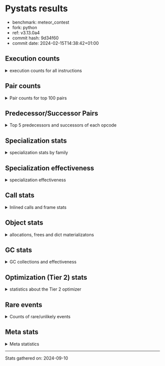 
# Pystats results

- benchmark: meteor_contest
- fork: python
- ref: v3.13.0a4
- commit hash: 9d34f60
- commit date: 2024-02-15T14:38:42+01:00

## Execution counts

<details>
<summary> execution counts for all instructions </summary>

|Name | Count | Self | Cumulative | Miss ratio | 
|---|---:|---:|---:|---:|
| STORE_FAST | 86,137,280 | 13.5% | 13.5% |  |
| LOAD_FAST | 80,651,840 | 12.6% | 26.1% |  |
| LOAD_FAST_LOAD_FAST | 78,088,800 | 12.2% | 38.3% |  |
| JUMP_BACKWARD | 62,308,240 | 9.8% | 48.1% |  |
| FOR_ITER_LIST | 50,678,920 | 7.9% | 56.0% |  |
| POP_JUMP_IF_TRUE | 41,727,920 | 6.5% | 62.6% |  |
| COMPARE_OP | 35,293,140 | 5.5% | 68.1% |  |
| FOR_ITER | 24,710,020 | 3.9% | 72.0% |  |
| LOAD_CONST | 21,507,680 | 3.4% | 75.3% |  |
| STORE_SUBSCR_LIST_INT | 20,586,380 | 3.2% | 78.5% |  |
| LOAD_GLOBAL_BUILTIN | 18,796,020 | 2.9% | 81.5% |  |
| EXTENDED_ARG | 15,391,200 | 2.4% | 83.9% |  |
| CALL_LEN | 14,676,100 | 2.3% | 86.2% |  |
| COMPARE_OP_INT | 14,675,920 | 2.3% | 88.5% |  |
| GET_ITER | 13,074,560 | 2.0% | 90.5% |  |
| BINARY_SUBSCR_LIST_INT | 13,072,020 | 2.0% | 92.6% |  |
| BINARY_OP | 8,232,300 | 1.3% | 93.9% |  |
| POP_JUMP_IF_FALSE | 8,232,240 | 1.3% | 95.2% |  |
| BINARY_SLICE | 6,632,880 | 1.0% | 96.2% |  |
| POP_TOP | 5,040,000 | 0.8% | 97.0% |  |
| CALL_BUILTIN_FAST_WITH_KEYWORDS | 4,119,620 | 0.6% | 97.6% |  |
| LOAD_ATTR_METHOD_NO_DICT | 2,522,720 | 0.4% | 98.0% |  |
| CALL_METHOD_DESCRIPTOR_O | 2,517,960 | 0.4% | 98.4% |  |
| LOAD_GLOBAL_MODULE | 2,515,880 | 0.4% | 98.8% |  |
| RESUME_CHECK | 2,515,780 | 0.4% | 99.2% |  |
| RETURN_CONST | 2,515,680 | 0.4% | 99.6% |  |
| CALL_PY_WITH_DEFAULTS | 2,515,640 | 0.4% | 100.0% |  |
| PUSH_NULL | 5,200 | 0.0% | 100.0% |  |
| CALL_METHOD_DESCRIPTOR_FAST | 4,760 | 0.0% | 100.0% |  |
| CALL_BUILTIN_CLASS | 2,680 | 0.0% | 100.0% |  |
| BINARY_SUBSCR | 2,620 | 0.0% | 100.0% |  |
| BUILD_SLICE | 2,400 | 0.0% | 100.0% |  |
| CALL | 1,180 | 0.0% | 100.0% |  |
| LOAD_GLOBAL | 840 | 0.0% | 100.0% |  |
| LOAD_ATTR | 280 | 0.0% | 100.0% |  |
| BUILD_LIST | 240 | 0.0% | 100.0% |  |
| LOAD_DEREF | 240 | 0.0% | 100.0% |  |
| LOAD_ATTR_MODULE | 180 | 0.0% | 100.0% |  |
| RETURN_VALUE | 160 | 0.0% | 100.0% |  |
| CALL_FUNCTION_EX | 160 | 0.0% | 100.0% |  |
| FOR_ITER_RANGE | 140 | 0.0% | 100.0% |  |
| NOP | 80 | 0.0% | 100.0% |  |
| CALL_INTRINSIC_1 | 80 | 0.0% | 100.0% |  |
| COPY_FREE_VARS | 80 | 0.0% | 100.0% |  |
| LIST_EXTEND | 80 | 0.0% | 100.0% |  |
| LOAD_FAST_CHECK | 80 | 0.0% | 100.0% |  |
| RESUME | 60 | 0.0% | 100.0% |  |
| BINARY_OP_SUBTRACT_FLOAT | 60 | 0.0% | 100.0% |  |
| STORE_SUBSCR | 40 | 0.0% | 100.0% |  |


</details>

## Pair counts

<details>
<summary> Pair counts for top 100 pairs </summary>

|Pair | Count | Self | Cumulative | 
|---|---:|---:|---:|
| STORE_FAST LOAD_FAST_LOAD_FAST | 62,312,000 | 9.8% | 9.8% |
| FOR_ITER_LIST STORE_FAST | 41,725,560 | 6.5% | 16.3% |
| COMPARE_OP POP_JUMP_IF_TRUE | 35,284,120 | 5.5% | 21.8% |
| LOAD_FAST_LOAD_FAST COMPARE_OP | 35,284,080 | 5.5% | 27.3% |
| JUMP_BACKWARD FOR_ITER_LIST | 35,284,000 | 5.5% | 32.9% |
| POP_JUMP_IF_TRUE JUMP_BACKWARD | 31,169,120 | 4.9% | 37.7% |
| LOAD_FAST_LOAD_FAST LOAD_FAST | 29,732,640 | 4.7% | 42.4% |
| FOR_ITER STORE_FAST | 20,586,460 | 3.2% | 45.6% |
| JUMP_BACKWARD FOR_ITER | 20,586,420 | 3.2% | 48.8% |
| STORE_SUBSCR_LIST_INT JUMP_BACKWARD | 20,586,380 | 3.2% | 52.1% |
| LOAD_FAST STORE_SUBSCR_LIST_INT | 20,586,360 | 3.2% | 55.3% |
| STORE_FAST LOAD_FAST | 15,594,960 | 2.4% | 57.7% |
| LOAD_GLOBAL_BUILTIN LOAD_FAST | 14,678,540 | 2.3% | 60.0% |
| LOAD_FAST GET_ITER | 13,074,560 | 2.0% | 62.1% |
| LOAD_FAST CALL_LEN | 10,561,120 | 1.7% | 63.7% |
| BINARY_SUBSCR_LIST_INT STORE_FAST | 8,957,160 | 1.4% | 65.1% |
| LOAD_FAST_LOAD_FAST BINARY_SUBSCR_LIST_INT | 8,957,120 | 1.4% | 66.5% |
| EXTENDED_ARG FOR_ITER_LIST | 8,953,400 | 1.4% | 67.9% |
| CALL_LEN LOAD_CONST | 8,232,120 | 1.3% | 69.2% |
| COMPARE_OP_INT POP_JUMP_IF_FALSE | 8,232,120 | 1.3% | 70.5% |
| LOAD_CONST COMPARE_OP_INT | 8,232,080 | 1.3% | 71.8% |
| STORE_FAST LOAD_GLOBAL_BUILTIN | 8,229,760 | 1.3% | 73.1% |
| LOAD_CONST LOAD_CONST | 6,637,680 | 1.0% | 74.1% |
| LOAD_FAST LOAD_CONST | 6,635,360 | 1.0% | 75.2% |
| BINARY_SLICE STORE_FAST | 6,632,880 | 1.0% | 76.2% |
| LOAD_CONST BINARY_SLICE | 6,632,880 | 1.0% | 77.2% |
| CALL_LEN LOAD_FAST | 6,443,800 | 1.0% | 78.2% |
| COMPARE_OP_INT POP_JUMP_IF_TRUE | 6,443,800 | 1.0% | 79.3% |
| LOAD_FAST COMPARE_OP_INT | 6,443,760 | 1.0% | 80.3% |
| GET_ITER FOR_ITER_LIST | 6,441,480 | 1.0% | 81.3% |
| FOR_ITER_LIST LOAD_GLOBAL_BUILTIN | 6,441,400 | 1.0% | 82.3% |
| EXTENDED_ARG JUMP_BACKWARD | 6,437,760 | 1.0% | 83.3% |
| JUMP_BACKWARD EXTENDED_ARG | 6,437,760 | 1.0% | 84.3% |
| POP_JUMP_IF_TRUE EXTENDED_ARG | 6,437,760 | 1.0% | 85.3% |
| LOAD_FAST LOAD_FAST_LOAD_FAST | 5,031,280 | 0.8% | 86.1% |
| LOAD_FAST CALL_BUILTIN_FAST_WITH_KEYWORDS | 4,119,560 | 0.6% | 86.7% |
| GET_ITER FOR_ITER | 4,117,340 | 0.6% | 87.4% |
| POP_JUMP_IF_TRUE LOAD_FAST | 4,117,280 | 0.6% | 88.0% |
| FOR_ITER LOAD_GLOBAL_BUILTIN | 4,117,240 | 0.6% | 88.7% |
| BINARY_OP STORE_FAST | 4,114,980 | 0.6% | 89.3% |
| LOAD_FAST_LOAD_FAST BINARY_OP | 4,114,880 | 0.6% | 90.0% |
| POP_JUMP_IF_FALSE LOAD_FAST_LOAD_FAST | 4,114,880 | 0.6% | 90.6% |
| BINARY_SUBSCR_LIST_INT BINARY_OP | 4,114,860 | 0.6% | 91.3% |
| CALL_BUILTIN_FAST_WITH_KEYWORDS STORE_FAST | 4,114,860 | 0.6% | 91.9% |
| LOAD_GLOBAL_BUILTIN LOAD_FAST_LOAD_FAST | 4,114,860 | 0.6% | 92.5% |
| BINARY_OP CALL_LEN | 4,114,840 | 0.6% | 93.2% |
| LOAD_FAST BINARY_SUBSCR_LIST_INT | 4,114,840 | 0.6% | 93.8% |
| LOAD_FAST LOAD_FAST | 2,520,400 | 0.4% | 94.2% |
| LOAD_ATTR_METHOD_NO_DICT LOAD_FAST | 2,520,340 | 0.4% | 94.6% |
| LOAD_FAST LOAD_ATTR_METHOD_NO_DICT | 2,520,280 | 0.4% | 95.0% |
| GET_ITER EXTENDED_ARG | 2,515,680 | 0.4% | 95.4% |
| POP_TOP JUMP_BACKWARD | 2,515,680 | 0.4% | 95.8% |
| POP_JUMP_IF_FALSE LOAD_FAST | 2,515,680 | 0.4% | 96.2% |
| RETURN_CONST POP_TOP | 2,515,680 | 0.4% | 96.6% |
| RESUME_CHECK LOAD_FAST_LOAD_FAST | 2,515,660 | 0.4% | 97.0% |
| CALL_PY_WITH_DEFAULTS RESUME_CHECK | 2,515,640 | 0.4% | 97.4% |
| LOAD_GLOBAL_MODULE LOAD_FAST | 2,515,640 | 0.4% | 97.8% |
| LOAD_FAST CALL_PY_WITH_DEFAULTS | 2,515,600 | 0.4% | 98.2% |
| CALL_METHOD_DESCRIPTOR_O POP_TOP | 2,515,580 | 0.4% | 98.6% |
| POP_TOP LOAD_GLOBAL_MODULE | 2,515,560 | 0.4% | 98.9% |
| LOAD_FAST CALL_METHOD_DESCRIPTOR_O | 2,515,560 | 0.4% | 99.3% |
| FOR_ITER_LIST RETURN_CONST | 2,511,920 | 0.4% | 99.7% |
| POP_JUMP_IF_FALSE JUMP_BACKWARD | 1,599,280 | 0.3% | 100.0% |
| COMPARE_OP COMPARE_OP | 8,820 | 0.0% | 100.0% |
| FOR_ITER FOR_ITER | 6,220 | 0.0% | 100.0% |
| PUSH_NULL LOAD_FAST | 4,960 | 0.0% | 100.0% |
| LOAD_FAST PUSH_NULL | 4,800 | 0.0% | 100.0% |
| CALL_BUILTIN_FAST_WITH_KEYWORDS LOAD_FAST | 4,760 | 0.0% | 100.0% |
| CALL_METHOD_DESCRIPTOR_FAST POP_TOP | 4,760 | 0.0% | 100.0% |
| LOAD_FAST CALL_METHOD_DESCRIPTOR_FAST | 4,720 | 0.0% | 100.0% |
| POP_TOP RETURN_CONST | 3,760 | 0.0% | 100.0% |
| POP_JUMP_IF_TRUE POP_TOP | 3,760 | 0.0% | 100.0% |
| LOAD_GLOBAL_BUILTIN LOAD_GLOBAL_BUILTIN | 2,520 | 0.0% | 100.0% |
| BINARY_SUBSCR STORE_FAST | 2,440 | 0.0% | 100.0% |
| BINARY_OP BINARY_OP | 2,420 | 0.0% | 100.0% |
| POP_TOP LOAD_FAST | 2,400 | 0.0% | 100.0% |
| BUILD_SLICE BINARY_SUBSCR | 2,400 | 0.0% | 100.0% |
| LOAD_CONST BUILD_SLICE | 2,400 | 0.0% | 100.0% |
| LOAD_FAST CALL_BUILTIN_CLASS | 2,400 | 0.0% | 100.0% |
| POP_JUMP_IF_FALSE LOAD_CONST | 2,400 | 0.0% | 100.0% |
| CALL_METHOD_DESCRIPTOR_O STORE_FAST | 2,380 | 0.0% | 100.0% |
| POP_TOP LOAD_GLOBAL_BUILTIN | 2,360 | 0.0% | 100.0% |
| LOAD_CONST LOAD_ATTR_METHOD_NO_DICT | 2,360 | 0.0% | 100.0% |
| CALL_BUILTIN_CLASS CALL_METHOD_DESCRIPTOR_O | 2,360 | 0.0% | 100.0% |
| LOAD_ATTR_METHOD_NO_DICT LOAD_GLOBAL_BUILTIN | 2,360 | 0.0% | 100.0% |
| LOAD_FAST CALL | 640 | 0.0% | 100.0% |
| LOAD_GLOBAL LOAD_GLOBAL_BUILTIN | 300 | 0.0% | 100.0% |
| PUSH_NULL CALL | 240 | 0.0% | 100.0% |
| STORE_FAST LOAD_GLOBAL | 240 | 0.0% | 100.0% |
| LOAD_GLOBAL LOAD_FAST | 220 | 0.0% | 100.0% |
| CALL STORE_FAST | 180 | 0.0% | 100.0% |
| CALL_BUILTIN_CLASS STORE_FAST | 180 | 0.0% | 100.0% |
| LOAD_ATTR_MODULE PUSH_NULL | 180 | 0.0% | 100.0% |
| CALL CALL | 160 | 0.0% | 100.0% |
| CALL LOAD_FAST | 160 | 0.0% | 100.0% |
| LOAD_DEREF PUSH_NULL | 160 | 0.0% | 100.0% |
| CALL POP_TOP | 140 | 0.0% | 100.0% |
| CALL CALL_LEN | 140 | 0.0% | 100.0% |
| CALL CALL_BUILTIN_CLASS | 120 | 0.0% | 100.0% |
| COMPARE_OP POP_JUMP_IF_FALSE | 120 | 0.0% | 100.0% |


</details>

## Predecessor/Successor Pairs

<details>
<summary> Top 5 predecessors and successors of each opcode </summary>

### BINARY_SLICE

<details>
<summary> Successors and predecessors for BINARY_SLICE </summary>

|Predecessors | Count | Percentage | 
|---|---:|---:|
| LOAD_CONST | 6,632,880 | 100.0% |

|Successors | Count | Percentage | 
|---|---:|---:|
| STORE_FAST | 6,632,880 | 100.0% |


</details>

### BINARY_SUBSCR

<details>
<summary> Successors and predecessors for BINARY_SUBSCR </summary>

|Predecessors | Count | Percentage | 
|---|---:|---:|
| BUILD_SLICE | 2,400 | 91.6% |
| BINARY_SUBSCR | 100 | 3.8% |
| LOAD_FAST_LOAD_FAST | 80 | 3.1% |
| LOAD_FAST | 40 | 1.5% |

|Successors | Count | Percentage | 
|---|---:|---:|
| STORE_FAST | 2,440 | 93.1% |
| BINARY_SUBSCR | 100 | 3.8% |
| BINARY_SUBSCR_LIST_INT | 60 | 2.3% |
| BINARY_OP | 20 | 0.8% |


</details>

### GET_ITER

<details>
<summary> Successors and predecessors for GET_ITER </summary>

|Predecessors | Count | Percentage | 
|---|---:|---:|
| LOAD_FAST | 13,074,560 | 100.0% |

|Successors | Count | Percentage | 
|---|---:|---:|
| FOR_ITER_LIST | 6,441,480 | 49.3% |
| FOR_ITER | 4,117,340 | 31.5% |
| EXTENDED_ARG | 2,515,680 | 19.2% |
| FOR_ITER_RANGE | 60 | 0.0% |


</details>

### NOP

<details>
<summary> Successors and predecessors for NOP </summary>

|Predecessors | Count | Percentage | 
|---|---:|---:|
| POP_TOP | 80 | 100.0% |

|Successors | Count | Percentage | 
|---|---:|---:|
| LOAD_DEREF | 80 | 100.0% |


</details>

### POP_TOP

<details>
<summary> Successors and predecessors for POP_TOP </summary>

|Predecessors | Count | Percentage | 
|---|---:|---:|
| RETURN_CONST | 2,515,680 | 49.9% |
| CALL_METHOD_DESCRIPTOR_O | 2,515,580 | 49.9% |
| CALL_METHOD_DESCRIPTOR_FAST | 4,760 | 0.1% |
| POP_JUMP_IF_TRUE | 3,760 | 0.1% |
| CALL | 140 | 0.0% |

|Successors | Count | Percentage | 
|---|---:|---:|
| JUMP_BACKWARD | 2,515,680 | 49.9% |
| LOAD_GLOBAL_MODULE | 2,515,560 | 49.9% |
| RETURN_CONST | 3,760 | 0.1% |
| LOAD_FAST | 2,400 | 0.0% |
| LOAD_GLOBAL_BUILTIN | 2,360 | 0.0% |


</details>

### PUSH_NULL

<details>
<summary> Successors and predecessors for PUSH_NULL </summary>

|Predecessors | Count | Percentage | 
|---|---:|---:|
| LOAD_FAST | 4,800 | 92.3% |
| LOAD_ATTR_MODULE | 180 | 3.5% |
| LOAD_DEREF | 160 | 3.1% |
| LOAD_ATTR | 60 | 1.2% |

|Successors | Count | Percentage | 
|---|---:|---:|
| LOAD_FAST | 4,960 | 95.4% |
| CALL | 240 | 4.6% |


</details>

### RETURN_VALUE

<details>
<summary> Successors and predecessors for RETURN_VALUE </summary>

|Predecessors | Count | Percentage | 
|---|---:|---:|
| RETURN_VALUE | 80 | 50.0% |
| LOAD_FAST | 80 | 50.0% |

|Successors | Count | Percentage | 
|---|---:|---:|
| RETURN_VALUE | 80 | 50.0% |
| LOAD_GLOBAL | 40 | 25.0% |
| LOAD_GLOBAL_MODULE | 40 | 25.0% |


</details>

### STORE_SUBSCR

<details>
<summary> Successors and predecessors for STORE_SUBSCR </summary>

|Predecessors | Count | Percentage | 
|---|---:|---:|
| LOAD_FAST | 40 | 100.0% |

|Successors | Count | Percentage | 
|---|---:|---:|
| JUMP_BACKWARD | 20 | 50.0% |
| STORE_SUBSCR_LIST_INT | 20 | 50.0% |


</details>

### BINARY_OP

<details>
<summary> Successors and predecessors for BINARY_OP </summary>

|Predecessors | Count | Percentage | 
|---|---:|---:|
| LOAD_FAST_LOAD_FAST | 4,114,880 | 50.0% |
| BINARY_SUBSCR_LIST_INT | 4,114,860 | 50.0% |
| BINARY_OP | 2,420 | 0.0% |
| CALL_LEN | 60 | 0.0% |
| LOAD_FAST | 40 | 0.0% |

|Successors | Count | Percentage | 
|---|---:|---:|
| STORE_FAST | 4,114,980 | 50.0% |
| CALL_LEN | 4,114,840 | 50.0% |
| BINARY_OP | 2,420 | 0.0% |
| CALL | 40 | 0.0% |
| BINARY_OP_SUBTRACT_FLOAT | 20 | 0.0% |


</details>

### BUILD_LIST

<details>
<summary> Successors and predecessors for BUILD_LIST </summary>

|Predecessors | Count | Percentage | 
|---|---:|---:|
| LOAD_CONST | 80 | 33.3% |
| LOAD_FAST | 80 | 33.3% |
| STORE_FAST | 80 | 33.3% |

|Successors | Count | Percentage | 
|---|---:|---:|
| LOAD_DEREF | 80 | 33.3% |
| STORE_FAST | 80 | 33.3% |
| LOAD_GLOBAL | 40 | 16.7% |
| LOAD_GLOBAL_BUILTIN | 40 | 16.7% |


</details>

### BUILD_SLICE

<details>
<summary> Successors and predecessors for BUILD_SLICE </summary>

|Predecessors | Count | Percentage | 
|---|---:|---:|
| LOAD_CONST | 2,400 | 100.0% |

|Successors | Count | Percentage | 
|---|---:|---:|
| BINARY_SUBSCR | 2,400 | 100.0% |


</details>

### CALL

<details>
<summary> Successors and predecessors for CALL </summary>

|Predecessors | Count | Percentage | 
|---|---:|---:|
| LOAD_FAST | 640 | 54.2% |
| PUSH_NULL | 240 | 20.3% |
| CALL | 160 | 13.6% |
| CALL_BUILTIN_CLASS | 60 | 5.1% |
| BINARY_OP | 40 | 3.4% |

|Successors | Count | Percentage | 
|---|---:|---:|
| STORE_FAST | 180 | 15.3% |
| CALL | 160 | 13.6% |
| LOAD_FAST | 160 | 13.6% |
| POP_TOP | 140 | 11.9% |
| CALL_LEN | 140 | 11.9% |


</details>

### CALL_FUNCTION_EX

<details>
<summary> Successors and predecessors for CALL_FUNCTION_EX </summary>

|Predecessors | Count | Percentage | 
|---|---:|---:|
| CALL_INTRINSIC_1 | 80 | 50.0% |
| LOAD_FAST | 80 | 50.0% |

|Successors | Count | Percentage | 
|---|---:|---:|
| COPY_FREE_VARS | 80 | 50.0% |
| RESUME_CHECK | 60 | 37.5% |
| RESUME | 20 | 12.5% |


</details>

### CALL_INTRINSIC_1

<details>
<summary> Successors and predecessors for CALL_INTRINSIC_1 </summary>

|Predecessors | Count | Percentage | 
|---|---:|---:|
| LIST_EXTEND | 80 | 100.0% |

|Successors | Count | Percentage | 
|---|---:|---:|
| CALL_FUNCTION_EX | 80 | 100.0% |


</details>

### COMPARE_OP

<details>
<summary> Successors and predecessors for COMPARE_OP </summary>

|Predecessors | Count | Percentage | 
|---|---:|---:|
| LOAD_FAST_LOAD_FAST | 35,284,080 | 100.0% |
| COMPARE_OP | 8,820 | 0.0% |
| LOAD_CONST | 80 | 0.0% |
| LOAD_FAST | 80 | 0.0% |
| LOAD_GLOBAL_MODULE | 60 | 0.0% |

|Successors | Count | Percentage | 
|---|---:|---:|
| POP_JUMP_IF_TRUE | 35,284,120 | 100.0% |
| COMPARE_OP | 8,820 | 0.0% |
| POP_JUMP_IF_FALSE | 120 | 0.0% |
| COMPARE_OP_INT | 80 | 0.0% |


</details>

### COPY_FREE_VARS

<details>
<summary> Successors and predecessors for COPY_FREE_VARS </summary>

|Predecessors | Count | Percentage | 
|---|---:|---:|
| CALL_FUNCTION_EX | 80 | 100.0% |

|Successors | Count | Percentage | 
|---|---:|---:|
| RESUME_CHECK | 60 | 75.0% |
| RESUME | 20 | 25.0% |


</details>

### EXTENDED_ARG

<details>
<summary> Successors and predecessors for EXTENDED_ARG </summary>

|Predecessors | Count | Percentage | 
|---|---:|---:|
| JUMP_BACKWARD | 6,437,760 | 41.8% |
| POP_JUMP_IF_TRUE | 6,437,760 | 41.8% |
| GET_ITER | 2,515,680 | 16.3% |

|Successors | Count | Percentage | 
|---|---:|---:|
| FOR_ITER_LIST | 8,953,400 | 58.2% |
| JUMP_BACKWARD | 6,437,760 | 41.8% |
| FOR_ITER | 40 | 0.0% |


</details>

### FOR_ITER

<details>
<summary> Successors and predecessors for FOR_ITER </summary>

|Predecessors | Count | Percentage | 
|---|---:|---:|
| JUMP_BACKWARD | 20,586,420 | 83.3% |
| GET_ITER | 4,117,340 | 16.7% |
| FOR_ITER | 6,220 | 0.0% |
| EXTENDED_ARG | 40 | 0.0% |

|Successors | Count | Percentage | 
|---|---:|---:|
| STORE_FAST | 20,586,460 | 83.3% |
| LOAD_GLOBAL_BUILTIN | 4,117,240 | 16.7% |
| FOR_ITER | 6,220 | 0.0% |
| LOAD_GLOBAL | 40 | 0.0% |
| FOR_ITER_LIST | 40 | 0.0% |


</details>

### JUMP_BACKWARD

<details>
<summary> Successors and predecessors for JUMP_BACKWARD </summary>

|Predecessors | Count | Percentage | 
|---|---:|---:|
| POP_JUMP_IF_TRUE | 31,169,120 | 50.0% |
| STORE_SUBSCR_LIST_INT | 20,586,380 | 33.0% |
| EXTENDED_ARG | 6,437,760 | 10.3% |
| POP_TOP | 2,515,680 | 4.0% |
| POP_JUMP_IF_FALSE | 1,599,280 | 2.6% |

|Successors | Count | Percentage | 
|---|---:|---:|
| FOR_ITER_LIST | 35,284,000 | 56.6% |
| FOR_ITER | 20,586,420 | 33.0% |
| EXTENDED_ARG | 6,437,760 | 10.3% |
| FOR_ITER_RANGE | 60 | 0.0% |


</details>

### LIST_EXTEND

<details>
<summary> Successors and predecessors for LIST_EXTEND </summary>

|Predecessors | Count | Percentage | 
|---|---:|---:|
| LOAD_DEREF | 80 | 100.0% |

|Successors | Count | Percentage | 
|---|---:|---:|
| CALL_INTRINSIC_1 | 80 | 100.0% |


</details>

### LOAD_ATTR

<details>
<summary> Successors and predecessors for LOAD_ATTR </summary>

|Predecessors | Count | Percentage | 
|---|---:|---:|
| LOAD_FAST | 120 | 42.9% |
| LOAD_GLOBAL | 60 | 21.4% |
| LOAD_GLOBAL_MODULE | 60 | 21.4% |
| LOAD_CONST | 40 | 14.3% |

|Successors | Count | Percentage | 
|---|---:|---:|
| LOAD_ATTR_METHOD_NO_DICT | 80 | 28.6% |
| PUSH_NULL | 60 | 21.4% |
| LOAD_FAST | 60 | 21.4% |
| LOAD_ATTR_MODULE | 60 | 21.4% |
| LOAD_GLOBAL | 20 | 7.1% |


</details>

### LOAD_CONST

<details>
<summary> Successors and predecessors for LOAD_CONST </summary>

|Predecessors | Count | Percentage | 
|---|---:|---:|
| CALL_LEN | 8,232,120 | 38.3% |
| LOAD_CONST | 6,637,680 | 30.9% |
| LOAD_FAST | 6,635,360 | 30.9% |
| POP_JUMP_IF_FALSE | 2,400 | 0.0% |
| STORE_FAST | 80 | 0.0% |

|Successors | Count | Percentage | 
|---|---:|---:|
| COMPARE_OP_INT | 8,232,080 | 38.3% |
| LOAD_CONST | 6,637,680 | 30.9% |
| BINARY_SLICE | 6,632,880 | 30.8% |
| BUILD_SLICE | 2,400 | 0.0% |
| LOAD_ATTR_METHOD_NO_DICT | 2,360 | 0.0% |


</details>

### LOAD_DEREF

<details>
<summary> Successors and predecessors for LOAD_DEREF </summary>

|Predecessors | Count | Percentage | 
|---|---:|---:|
| NOP | 80 | 33.3% |
| BUILD_LIST | 80 | 33.3% |
| RESUME_CHECK | 60 | 25.0% |
| RESUME | 20 | 8.3% |

|Successors | Count | Percentage | 
|---|---:|---:|
| PUSH_NULL | 160 | 66.7% |
| LIST_EXTEND | 80 | 33.3% |


</details>

### LOAD_FAST

<details>
<summary> Successors and predecessors for LOAD_FAST </summary>

|Predecessors | Count | Percentage | 
|---|---:|---:|
| LOAD_FAST_LOAD_FAST | 29,732,640 | 36.9% |
| STORE_FAST | 15,594,960 | 19.3% |
| LOAD_GLOBAL_BUILTIN | 14,678,540 | 18.2% |
| CALL_LEN | 6,443,800 | 8.0% |
| POP_JUMP_IF_TRUE | 4,117,280 | 5.1% |

|Successors | Count | Percentage | 
|---|---:|---:|
| STORE_SUBSCR_LIST_INT | 20,586,360 | 25.5% |
| GET_ITER | 13,074,560 | 16.2% |
| CALL_LEN | 10,561,120 | 13.1% |
| LOAD_CONST | 6,635,360 | 8.2% |
| COMPARE_OP_INT | 6,443,760 | 8.0% |


</details>

### LOAD_FAST_CHECK

<details>
<summary> Successors and predecessors for LOAD_FAST_CHECK </summary>

|Predecessors | Count | Percentage | 
|---|---:|---:|
| STORE_FAST | 80 | 100.0% |

|Successors | Count | Percentage | 
|---|---:|---:|
| LOAD_GLOBAL | 40 | 50.0% |
| LOAD_GLOBAL_MODULE | 40 | 50.0% |


</details>

### LOAD_FAST_LOAD_FAST

<details>
<summary> Successors and predecessors for LOAD_FAST_LOAD_FAST </summary>

|Predecessors | Count | Percentage | 
|---|---:|---:|
| STORE_FAST | 62,312,000 | 79.8% |
| LOAD_FAST | 5,031,280 | 6.4% |
| POP_JUMP_IF_FALSE | 4,114,880 | 5.3% |
| LOAD_GLOBAL_BUILTIN | 4,114,860 | 5.3% |
| RESUME_CHECK | 2,515,660 | 3.2% |

|Successors | Count | Percentage | 
|---|---:|---:|
| COMPARE_OP | 35,284,080 | 45.2% |
| LOAD_FAST | 29,732,640 | 38.1% |
| BINARY_SUBSCR_LIST_INT | 8,957,120 | 11.5% |
| BINARY_OP | 4,114,880 | 5.3% |
| BINARY_SUBSCR | 80 | 0.0% |


</details>

### LOAD_GLOBAL

<details>
<summary> Successors and predecessors for LOAD_GLOBAL </summary>

|Predecessors | Count | Percentage | 
|---|---:|---:|
| STORE_FAST | 240 | 28.6% |
| LOAD_GLOBAL | 100 | 11.9% |
| LOAD_GLOBAL_BUILTIN | 100 | 11.9% |
| POP_TOP | 80 | 9.5% |
| RETURN_VALUE | 40 | 4.8% |

|Successors | Count | Percentage | 
|---|---:|---:|
| LOAD_GLOBAL_BUILTIN | 300 | 35.7% |
| LOAD_FAST | 220 | 26.2% |
| LOAD_GLOBAL_MODULE | 120 | 14.3% |
| LOAD_GLOBAL | 100 | 11.9% |
| LOAD_ATTR | 60 | 7.1% |


</details>

### POP_JUMP_IF_FALSE

<details>
<summary> Successors and predecessors for POP_JUMP_IF_FALSE </summary>

|Predecessors | Count | Percentage | 
|---|---:|---:|
| COMPARE_OP_INT | 8,232,120 | 100.0% |
| COMPARE_OP | 120 | 0.0% |

|Successors | Count | Percentage | 
|---|---:|---:|
| LOAD_FAST_LOAD_FAST | 4,114,880 | 50.0% |
| LOAD_FAST | 2,515,680 | 30.6% |
| JUMP_BACKWARD | 1,599,280 | 19.4% |
| LOAD_CONST | 2,400 | 0.0% |


</details>

### POP_JUMP_IF_TRUE

<details>
<summary> Successors and predecessors for POP_JUMP_IF_TRUE </summary>

|Predecessors | Count | Percentage | 
|---|---:|---:|
| COMPARE_OP | 35,284,120 | 84.6% |
| COMPARE_OP_INT | 6,443,800 | 15.4% |

|Successors | Count | Percentage | 
|---|---:|---:|
| JUMP_BACKWARD | 31,169,120 | 74.7% |
| EXTENDED_ARG | 6,437,760 | 15.4% |
| LOAD_FAST | 4,117,280 | 9.9% |
| POP_TOP | 3,760 | 0.0% |


</details>

### RETURN_CONST

<details>
<summary> Successors and predecessors for RETURN_CONST </summary>

|Predecessors | Count | Percentage | 
|---|---:|---:|
| FOR_ITER_LIST | 2,511,920 | 99.9% |
| POP_TOP | 3,760 | 0.1% |

|Successors | Count | Percentage | 
|---|---:|---:|
| POP_TOP | 2,515,680 | 100.0% |


</details>

### STORE_FAST

<details>
<summary> Successors and predecessors for STORE_FAST </summary>

|Predecessors | Count | Percentage | 
|---|---:|---:|
| FOR_ITER_LIST | 41,725,560 | 48.4% |
| FOR_ITER | 20,586,460 | 23.9% |
| BINARY_SUBSCR_LIST_INT | 8,957,160 | 10.4% |
| BINARY_SLICE | 6,632,880 | 7.7% |
| BINARY_OP | 4,114,980 | 4.8% |

|Successors | Count | Percentage | 
|---|---:|---:|
| LOAD_FAST_LOAD_FAST | 62,312,000 | 72.3% |
| LOAD_FAST | 15,594,960 | 18.1% |
| LOAD_GLOBAL_BUILTIN | 8,229,760 | 9.6% |
| LOAD_GLOBAL | 240 | 0.0% |
| BUILD_LIST | 80 | 0.0% |


</details>

### RESUME

<details>
<summary> Successors and predecessors for RESUME </summary>

|Predecessors | Count | Percentage | 
|---|---:|---:|
| CALL | 20 | 33.3% |
| CALL_FUNCTION_EX | 20 | 33.3% |
| COPY_FREE_VARS | 20 | 33.3% |

|Successors | Count | Percentage | 
|---|---:|---:|
| LOAD_DEREF | 20 | 33.3% |
| LOAD_FAST_LOAD_FAST | 20 | 33.3% |
| LOAD_GLOBAL | 20 | 33.3% |


</details>

### BINARY_OP_SUBTRACT_FLOAT

<details>
<summary> Successors and predecessors for BINARY_OP_SUBTRACT_FLOAT </summary>

|Predecessors | Count | Percentage | 
|---|---:|---:|
| LOAD_FAST | 40 | 66.7% |
| BINARY_OP | 20 | 33.3% |

|Successors | Count | Percentage | 
|---|---:|---:|
| STORE_FAST | 60 | 100.0% |


</details>

### BINARY_SUBSCR_LIST_INT

<details>
<summary> Successors and predecessors for BINARY_SUBSCR_LIST_INT </summary>

|Predecessors | Count | Percentage | 
|---|---:|---:|
| LOAD_FAST_LOAD_FAST | 8,957,120 | 68.5% |
| LOAD_FAST | 4,114,840 | 31.5% |
| BINARY_SUBSCR | 60 | 0.0% |

|Successors | Count | Percentage | 
|---|---:|---:|
| STORE_FAST | 8,957,160 | 68.5% |
| BINARY_OP | 4,114,860 | 31.5% |


</details>

### CALL_BUILTIN_CLASS

<details>
<summary> Successors and predecessors for CALL_BUILTIN_CLASS </summary>

|Predecessors | Count | Percentage | 
|---|---:|---:|
| LOAD_FAST | 2,400 | 89.6% |
| CALL | 120 | 4.5% |
| CALL_BUILTIN_CLASS | 80 | 3.0% |
| CALL_LEN | 80 | 3.0% |

|Successors | Count | Percentage | 
|---|---:|---:|
| CALL_METHOD_DESCRIPTOR_O | 2,360 | 88.1% |
| STORE_FAST | 180 | 6.7% |
| CALL_BUILTIN_CLASS | 80 | 3.0% |
| CALL | 60 | 2.2% |


</details>

### CALL_BUILTIN_FAST_WITH_KEYWORDS

<details>
<summary> Successors and predecessors for CALL_BUILTIN_FAST_WITH_KEYWORDS </summary>

|Predecessors | Count | Percentage | 
|---|---:|---:|
| LOAD_FAST | 4,119,560 | 100.0% |
| CALL | 60 | 0.0% |

|Successors | Count | Percentage | 
|---|---:|---:|
| STORE_FAST | 4,114,860 | 99.9% |
| LOAD_FAST | 4,760 | 0.1% |


</details>

### CALL_LEN

<details>
<summary> Successors and predecessors for CALL_LEN </summary>

|Predecessors | Count | Percentage | 
|---|---:|---:|
| LOAD_FAST | 10,561,120 | 72.0% |
| BINARY_OP | 4,114,840 | 28.0% |
| CALL | 140 | 0.0% |

|Successors | Count | Percentage | 
|---|---:|---:|
| LOAD_CONST | 8,232,120 | 56.1% |
| LOAD_FAST | 6,443,800 | 43.9% |
| CALL_BUILTIN_CLASS | 80 | 0.0% |
| BINARY_OP | 60 | 0.0% |
| CALL | 40 | 0.0% |


</details>

### CALL_METHOD_DESCRIPTOR_FAST

<details>
<summary> Successors and predecessors for CALL_METHOD_DESCRIPTOR_FAST </summary>

|Predecessors | Count | Percentage | 
|---|---:|---:|
| LOAD_FAST | 4,720 | 99.2% |
| CALL | 40 | 0.8% |

|Successors | Count | Percentage | 
|---|---:|---:|
| POP_TOP | 4,760 | 100.0% |


</details>

### CALL_METHOD_DESCRIPTOR_O

<details>
<summary> Successors and predecessors for CALL_METHOD_DESCRIPTOR_O </summary>

|Predecessors | Count | Percentage | 
|---|---:|---:|
| LOAD_FAST | 2,515,560 | 99.9% |
| CALL_BUILTIN_CLASS | 2,360 | 0.1% |
| CALL | 40 | 0.0% |

|Successors | Count | Percentage | 
|---|---:|---:|
| POP_TOP | 2,515,580 | 99.9% |
| STORE_FAST | 2,380 | 0.1% |


</details>

### CALL_PY_WITH_DEFAULTS

<details>
<summary> Successors and predecessors for CALL_PY_WITH_DEFAULTS </summary>

|Predecessors | Count | Percentage | 
|---|---:|---:|
| LOAD_FAST | 2,515,600 | 100.0% |
| CALL | 40 | 0.0% |

|Successors | Count | Percentage | 
|---|---:|---:|
| RESUME_CHECK | 2,515,640 | 100.0% |


</details>

### COMPARE_OP_INT

<details>
<summary> Successors and predecessors for COMPARE_OP_INT </summary>

|Predecessors | Count | Percentage | 
|---|---:|---:|
| LOAD_CONST | 8,232,080 | 56.1% |
| LOAD_FAST | 6,443,760 | 43.9% |
| COMPARE_OP | 80 | 0.0% |

|Successors | Count | Percentage | 
|---|---:|---:|
| POP_JUMP_IF_FALSE | 8,232,120 | 56.1% |
| POP_JUMP_IF_TRUE | 6,443,800 | 43.9% |


</details>

### FOR_ITER_LIST

<details>
<summary> Successors and predecessors for FOR_ITER_LIST </summary>

|Predecessors | Count | Percentage | 
|---|---:|---:|
| JUMP_BACKWARD | 35,284,000 | 69.6% |
| EXTENDED_ARG | 8,953,400 | 17.7% |
| GET_ITER | 6,441,480 | 12.7% |
| FOR_ITER | 40 | 0.0% |

|Successors | Count | Percentage | 
|---|---:|---:|
| STORE_FAST | 41,725,560 | 82.3% |
| LOAD_GLOBAL_BUILTIN | 6,441,400 | 12.7% |
| RETURN_CONST | 2,511,920 | 5.0% |
| LOAD_GLOBAL | 40 | 0.0% |


</details>

### FOR_ITER_RANGE

<details>
<summary> Successors and predecessors for FOR_ITER_RANGE </summary>

|Predecessors | Count | Percentage | 
|---|---:|---:|
| GET_ITER | 60 | 42.9% |
| JUMP_BACKWARD | 60 | 42.9% |
| FOR_ITER | 20 | 14.3% |

|Successors | Count | Percentage | 
|---|---:|---:|
| STORE_FAST | 60 | 42.9% |
| LOAD_GLOBAL | 40 | 28.6% |
| LOAD_GLOBAL_MODULE | 40 | 28.6% |


</details>

### LOAD_ATTR_METHOD_NO_DICT

<details>
<summary> Successors and predecessors for LOAD_ATTR_METHOD_NO_DICT </summary>

|Predecessors | Count | Percentage | 
|---|---:|---:|
| LOAD_FAST | 2,520,280 | 99.9% |
| LOAD_CONST | 2,360 | 0.1% |
| LOAD_ATTR | 80 | 0.0% |

|Successors | Count | Percentage | 
|---|---:|---:|
| LOAD_FAST | 2,520,340 | 99.9% |
| LOAD_GLOBAL_BUILTIN | 2,360 | 0.1% |
| LOAD_GLOBAL | 20 | 0.0% |


</details>

### LOAD_ATTR_MODULE

<details>
<summary> Successors and predecessors for LOAD_ATTR_MODULE </summary>

|Predecessors | Count | Percentage | 
|---|---:|---:|
| LOAD_GLOBAL_MODULE | 120 | 66.7% |
| LOAD_ATTR | 60 | 33.3% |

|Successors | Count | Percentage | 
|---|---:|---:|
| PUSH_NULL | 180 | 100.0% |


</details>

### LOAD_GLOBAL_BUILTIN

<details>
<summary> Successors and predecessors for LOAD_GLOBAL_BUILTIN </summary>

|Predecessors | Count | Percentage | 
|---|---:|---:|
| STORE_FAST | 8,229,760 | 43.8% |
| FOR_ITER_LIST | 6,441,400 | 34.3% |
| FOR_ITER | 4,117,240 | 21.9% |
| LOAD_GLOBAL_BUILTIN | 2,520 | 0.0% |
| POP_TOP | 2,360 | 0.0% |

|Successors | Count | Percentage | 
|---|---:|---:|
| LOAD_FAST | 14,678,540 | 78.1% |
| LOAD_FAST_LOAD_FAST | 4,114,860 | 21.9% |
| LOAD_GLOBAL_BUILTIN | 2,520 | 0.0% |
| LOAD_GLOBAL | 100 | 0.0% |


</details>

### LOAD_GLOBAL_MODULE

<details>
<summary> Successors and predecessors for LOAD_GLOBAL_MODULE </summary>

|Predecessors | Count | Percentage | 
|---|---:|---:|
| POP_TOP | 2,515,560 | 100.0% |
| LOAD_GLOBAL | 120 | 0.0% |
| STORE_FAST | 80 | 0.0% |
| RETURN_VALUE | 40 | 0.0% |
| LOAD_FAST_CHECK | 40 | 0.0% |

|Successors | Count | Percentage | 
|---|---:|---:|
| LOAD_FAST | 2,515,640 | 100.0% |
| LOAD_ATTR_MODULE | 120 | 0.0% |
| COMPARE_OP | 60 | 0.0% |
| LOAD_ATTR | 60 | 0.0% |


</details>

### RESUME_CHECK

<details>
<summary> Successors and predecessors for RESUME_CHECK </summary>

|Predecessors | Count | Percentage | 
|---|---:|---:|
| CALL_PY_WITH_DEFAULTS | 2,515,640 | 100.0% |
| CALL_FUNCTION_EX | 60 | 0.0% |
| COPY_FREE_VARS | 60 | 0.0% |
| CALL | 20 | 0.0% |

|Successors | Count | Percentage | 
|---|---:|---:|
| LOAD_FAST_LOAD_FAST | 2,515,660 | 100.0% |
| LOAD_DEREF | 60 | 0.0% |
| LOAD_GLOBAL_BUILTIN | 40 | 0.0% |
| LOAD_GLOBAL | 20 | 0.0% |


</details>

### STORE_SUBSCR_LIST_INT

<details>
<summary> Successors and predecessors for STORE_SUBSCR_LIST_INT </summary>

|Predecessors | Count | Percentage | 
|---|---:|---:|
| LOAD_FAST | 20,586,360 | 100.0% |
| STORE_SUBSCR | 20 | 0.0% |

|Successors | Count | Percentage | 
|---|---:|---:|
| JUMP_BACKWARD | 20,586,380 | 100.0% |


</details>


</details>

## Specialization stats

<details>
<summary> specialization stats by family </summary>

### BINARY_OP

<details>
<summary> specialization stats for BINARY_OP family </summary>

|Kind | Count | Ratio | 
|---|---:|---:|
|     deferred | 8,229,860 | 100.0% |
|          hit | 60 | 0.0% |

| | Count | Ratio | 
|---|---:|---:|
| Success | 20 | 0.8% |
| Failure | 2,420 | 99.2% |

|Failure kind | Count | Ratio | 
|---|---:|---:|
| and other | 1,200 | 49.6% |
| subtract other | 1,200 | 49.6% |
| multiply different types | 20 | 0.8% |


</details>

### BINARY_SLICE

<details>
<summary> specialization stats for BINARY_SLICE family </summary>


</details>

### BINARY_SUBSCR

<details>
<summary> specialization stats for BINARY_SUBSCR family </summary>

|Kind | Count | Ratio | 
|---|---:|---:|
|     deferred | 2,460 | 0.0% |
|          hit | 13,072,020 | 100.0% |

| | Count | Ratio | 
|---|---:|---:|
| Success | 60 | 37.5% |
| Failure | 100 | 62.5% |

|Failure kind | Count | Ratio | 
|---|---:|---:|
| string slice | 100 | 100.0% |


</details>

### CALL

<details>
<summary> specialization stats for CALL family </summary>

|Kind | Count | Ratio | 
|---|---:|---:|
|     deferred | 680 | 0.0% |
|          hit | 23,836,760 | 100.0% |

| | Count | Ratio | 
|---|---:|---:|
| Success | 440 | 88.0% |
| Failure | 60 | 12.0% |

|Failure kind | Count | Ratio | 
|---|---:|---:|
| cfunc noargs | 60 | 100.0% |


</details>

### COMPARE_OP

<details>
<summary> specialization stats for COMPARE_OP family </summary>

|Kind | Count | Ratio | 
|---|---:|---:|
|     deferred | 35,284,240 | 70.6% |
|          hit | 14,675,920 | 29.4% |

| | Count | Ratio | 
|---|---:|---:|
| Success | 80 | 0.9% |
| Failure | 8,820 | 99.1% |

|Failure kind | Count | Ratio | 
|---|---:|---:|
| set | 8,800 | 99.8% |
| list | 20 | 0.2% |


</details>

### FOR_ITER

<details>
<summary> specialization stats for FOR_ITER family </summary>

|Kind | Count | Ratio | 
|---|---:|---:|
|     deferred | 24,703,740 | 32.8% |
|          hit | 50,679,060 | 67.2% |

| | Count | Ratio | 
|---|---:|---:|
| Success | 60 | 1.0% |
| Failure | 6,220 | 99.0% |

|Failure kind | Count | Ratio | 
|---|---:|---:|
| set | 6,220 | 100.0% |


</details>

### LOAD_ATTR

<details>
<summary> specialization stats for LOAD_ATTR family </summary>

|Kind | Count | Ratio | 
|---|---:|---:|
|     deferred | 140 | 0.0% |
|          hit | 2,522,900 | 100.0% |

| | Count | Ratio | 
|---|---:|---:|
| Success | 140 | 100.0% |
| Failure | 0 | 0.0% |


</details>

### LOAD_GLOBAL

<details>
<summary> specialization stats for LOAD_GLOBAL family </summary>

|Kind | Count | Ratio | 
|---|---:|---:|
|     deferred | 420 | 0.0% |
|          hit | 21,311,900 | 100.0% |

| | Count | Ratio | 
|---|---:|---:|
| Success | 420 | 100.0% |
| Failure | 0 | 0.0% |


</details>

### POP_JUMP_IF_FALSE

<details>
<summary> specialization stats for POP_JUMP_IF_FALSE family </summary>


</details>

### POP_JUMP_IF_TRUE

<details>
<summary> specialization stats for POP_JUMP_IF_TRUE family </summary>


</details>

### STORE_SUBSCR

<details>
<summary> specialization stats for STORE_SUBSCR family </summary>

|Kind | Count | Ratio | 
|---|---:|---:|
|     deferred | 20 | 0.0% |
|          hit | 20,586,380 | 100.0% |

| | Count | Ratio | 
|---|---:|---:|
| Success | 20 | 100.0% |
| Failure | 0 | 0.0% |


</details>


</details>

## Specialization effectiveness

<details>
<summary> specialization effectiveness </summary>

|Instructions | Count | Ratio | 
|---|---:|---:|
| Basic | 364,724,140 | 57.1% |
| Not specialized | 124,833,460 | 19.5% |
| Specialized hits | 149,200,780 | 23.4% |
| Specialized misses | 0 | 0.0% |

### Deferred by instruction

<details>
<summary> deferred by instruction </summary>

|Name | Count | Ratio | 
|---|---:|---:|
| COMPARE_OP | 35,284,240 | 51.7% |
| FOR_ITER | 24,703,740 | 36.2% |
| BINARY_OP | 8,229,860 | 12.1% |
| BINARY_SUBSCR | 2,460 | 0.0% |
| CALL | 680 | 0.0% |
| LOAD_GLOBAL | 420 | 0.0% |
| LOAD_ATTR | 140 | 0.0% |
| STORE_SUBSCR | 20 | 0.0% |
| BINARY_SLICE | 0 | 0.0% |
| STORE_SLICE | 0 | 0.0% |


</details>

### Misses by instruction

<details>
<summary> misses by instruction </summary>


</details>


</details>

## Call stats

<details>
<summary> Inlined calls and frame stats </summary>

| | Count | Ratio | 
|---|---:|---:|
| Calls to PyEval_EvalDefault | 0 | 0.0% |
| Calls to Python functions inlined | 2,515,840 | 100.0% |
| Calls via PyEval_EvalFrame (total) | 0 | 0.0% |
| Calls via PyEval_EvalFrame (vector) | 0 | 0.0% |
| Calls via PyEval_EvalFrame (generator) | 0 | 0.0% |
| Calls via PyEval_EvalFrame (legacy) | 0 | 0.0% |
| Calls via PyEval_EvalFrame (function vectorcall) | 0 | 0.0% |
| Calls via PyEval_EvalFrame (build class) | 0 | 0.0% |
| Calls via PyEval_EvalFrame (slot) | 0 | 0.0% |
| Calls via PyEval_EvalFrame (function ex) | 160 | 0.0% |
| Calls via PyEval_EvalFrame (api) | 0 | 0.0% |
| Calls via PyEval_EvalFrame (method) | 0 | 0.0% |
| Frame objects created | 0 | 0.0% |
| Frames pushed | 2,515,640 | 100.0% |


</details>

## Object stats

<details>
<summary> allocations, frees and dict materializatons </summary>

| | Count | Ratio | 
|---|---:|---:|
| Allocations from freelist | 6,758,080 | 15.7% |
| Frees to freelist | 6,758,260 |  |
| Allocations | 36,420,180 | 84.3% |
| Allocations to 512 bytes | 32,305,140 | 74.8% |
| Allocations to 4 kbytes | 4,115,040 | 9.5% |
| Allocations over 4 kbytes | 0 | 0.0% |
| Frees | 36,420,000 |  |
| New values | 0 |  |
| Interpreter increfs | 245,812,180 | 93.2% |
| Interpreter decrefs | 289,346,340 | 95.6% |
| Increfs | 17,902,280 | 6.8% |
| Decrefs | 13,430,940 | 4.4% |
| Materialize dict (on request) | 0 |  |
| Materialize dict (new key) | 0 |  |
| Materialize dict (too big) | 0 |  |
| Materialize dict (str subclass) | 0 |  |
| Dematerialize dict | 0 |  |
| Method cache hits | 172 |  |
| Method cache misses | 48 |  |
| Method cache collisions | 52 |  |
| Method cache dunder hits | 2,396 |  |
| Method cache dunder misses | 4 |  |


</details>

## GC stats

<details>
<summary> GC collections and effectiveness </summary>

|Generation | Collections | Objects collected | Object visits | 
|---:|---:|---:|---:|
| 0 | 0 | 0 | 0 |
| 1 | 0 | 0 | 0 |
| 2 | 0 | 0 | 0 |


</details>

## Optimization (Tier 2) stats

<details>
<summary> statistics about the Tier 2 optimizer </summary>

| | Count | Ratio | 
|---|---:|---:|
| Optimization attempts | 0 |  |
| Traces created | 0 |  |
| Trace stack overflow | 0 |  |
| Trace stack underflow | 0 |  |
| Trace too long | 0 |  |
| Trace too short | 0 |  |
| Inner loop found | 0 |  |
| Recursive call | 0 |  |
| Low confidence | 0 |  |
| Traces executed | 0 |  |
| Uops executed | 0 |  |

### Trace length histogram

<details>
<summary> trace length histogram </summary>

|Range | Count | Ratio | 
|---|---:|---:|
| <= 1 | 0 |  |


</details>

### Optimized trace length histogram

<details>
<summary> optimized trace length histogram </summary>

|Range | Count | Ratio | 
|---|---:|---:|
| <= 1 | 0 |  |


</details>

### Trace run length histogram

<details>
<summary> trace run length histogram </summary>

|Range | Count | Ratio | 
|---|---:|---:|
| <= 1 | 0 |  |


</details>

### Uop execution stats

<details>
<summary> uop execution stats </summary>


</details>

### Unsupported opcodes

<details>
<summary> unsupported opcodes </summary>


</details>


</details>

## Rare events

<details>
<summary> Counts of rare/unlikely events </summary>

|Event | Count | 
|---|---:|
| set class | 0 |
| set bases | 0 |
| set eval frame func | 0 |
| builtin dict | 0 |
| func modification | 0 |
| watched dict modification | 0 |
| watched globals modification | 0 |


</details>

## Meta stats

<details>
<summary> Meta statistics </summary>

| | Count | 
|---|---:|
| Number of data files | 20 |


</details>

---
Stats gathered on: 2024-09-10
